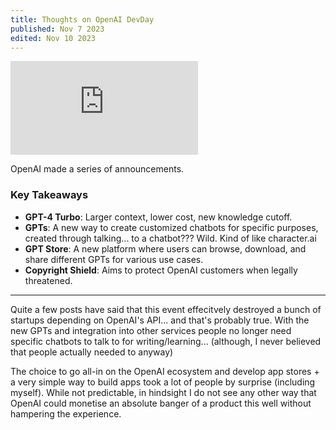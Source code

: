 ```yaml
---
title: Thoughts on OpenAI DevDay
published: Nov 7 2023
edited: Nov 10 2023
---
```


<iframe src="https://www.youtube.com/embed/U9mJuUkhUzk?si=tPunt9Kpfml27q6E" title="YouTube video player" frameborder="0" allow="accelerometer; autoplay; clipboard-write; encrypted-media; gyroscope; picture-in-picture; web-share" allowfullscreen></iframe>


OpenAI made a series of announcements.

### Key Takeaways
- **GPT-4 Turbo**: Larger context, lower cost, new knowledge cutoff.
- **GPTs**: A new way to create customized chatbots for specific purposes, created through talking... to a chatbot??? Wild. Kind of like character.ai
- **GPT Store**: A new platform where users can browse, download, and share different GPTs for various use cases.
- **Copyright Shield**: Aims to protect OpenAI customers when legally threatened.

---

Quite a few posts have said that this event effecitvely destroyed a bunch of startups depending on OpenAI's API... and that's probably true. With the new GPTs and integration into other services people no longer need specific chatbots to talk to for writing/learning... (although, I never believed that people actually needed to anyway)

The choice to go all-in on the OpenAI ecosystem and develop app stores + a very simple way to build apps took a lot of people by surprise (including myself). While not predictable, in hindsight I do not see any other way that OpenAI could monetise an absolute banger of a product this well without hampering the experience.